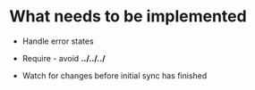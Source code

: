# What needs to be implemented

* Handle error states

* Require - avoid **../../../**

* Watch for changes before initial sync has finished